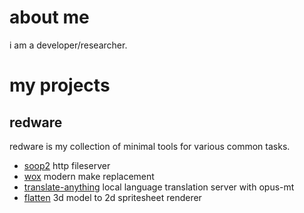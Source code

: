 
# about me

i am a developer/researcher.

# my projects

## redware

redware is my collection of minimal tools for various common tasks.

+ [soop2](https://github.com/redthing1/soop2) http fileserver
+ [wox](https://github.com/redthing1/wox) modern make replacement
+ [translate-anything](https://github.com/redthing1/translate-anything) local language translation server with opus-mt
+ [flatten](https://github.com/redthing1/flatten) 3d model to 2d spritesheet renderer

